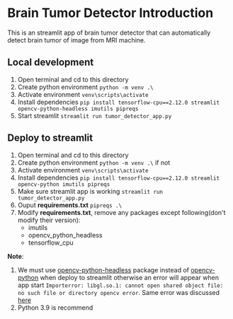 # Brain Tumor Detector Introduction

This is an streamlit app of brain tumor detector that
can automatically detect brain tumor of image from MRI
machine.

## Local development

1. Open terminal and cd to this directory
2. Create python environment `python -m venv .\`
3. Activate environment `venv\scripts\activate`
4. Install dependencies `pip install tensorflow-cpu==2.12.0 streamlit opencv-python-headless imutils pipreqs`
5. Start streamlit `streamlit run tumor_detector_app.py`

## Deploy to streamlit

1. Open terminal and cd to this directory
2. Create python environment `python -m venv .\` if not
3. Activate environment `venv\scripts\activate`
4. Install dependencies `pip install tensorflow-cpu==2.12.0 streamlit opencv-python imutils pipreqs`
5. Make sure streamlit app is working `streamlit run tumor_detector_app.py`
6. Ouput **requirements.txt** `pipreqs .\`
7. Modify **requirements.txt**, remove any packages except following(don't modify their version):
   - imutils
   - opencv_python_headless
   - tensorflow_cpu

**Note**:

1. We must use [opencv-python-headless](https://pypi.org/project/opencv-python-headless/) package instead of [opencv-python](https://pypi.org/project/opencv-python/) when deploy to streamlit otherwise an error will appear when app start `Importerror: libgl.so.1: cannot open shared object file: no such file or directory opencv error`. Same error was discussed [here](https://discuss.streamlit.io/t/streamlit-sharing-importerror-libgl-so-1-cannot-open-shared-object-file-no-such-file-or-directory-opencv-error/12367)
2. Python 3.9 is recommend
